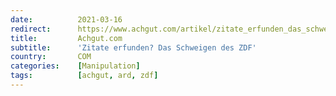 ```yaml
---
date:          2021-03-16
redirect:      https://www.achgut.com/artikel/zitate_erfunden_das_schweigen_des_zdf
title:         Achgut.com
subtitle:      'Zitate erfunden? Das Schweigen des ZDF'
country:       COM
categories:    [Manipulation]
tags:          [achgut, ard, zdf]
---
```

